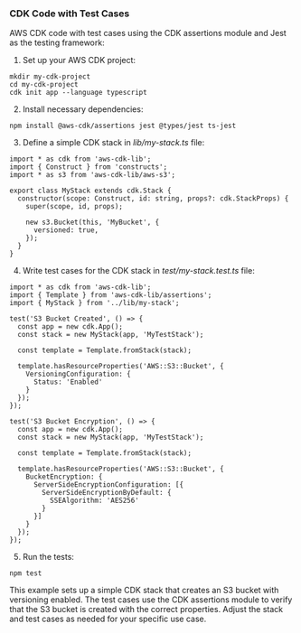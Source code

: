 ### CDK Code with Test Cases
AWS CDK code with test cases using the CDK assertions module and Jest as the testing framework:

1) Set up your AWS CDK project:
   
```
mkdir my-cdk-project
cd my-cdk-project
cdk init app --language typescript
```
2) Install necessary dependencies:
```
npm install @aws-cdk/assertions jest @types/jest ts-jest
```
3) Define a simple CDK stack in *lib/my-stack.ts* file:
```
import * as cdk from 'aws-cdk-lib';
import { Construct } from 'constructs';
import * as s3 from 'aws-cdk-lib/aws-s3';

export class MyStack extends cdk.Stack {
  constructor(scope: Construct, id: string, props?: cdk.StackProps) {
    super(scope, id, props);

    new s3.Bucket(this, 'MyBucket', {
      versioned: true,
    });
  }
}
```

4) Write test cases for the CDK stack in *test/my-stack.test.ts* file:

```
import * as cdk from 'aws-cdk-lib';
import { Template } from 'aws-cdk-lib/assertions';
import { MyStack } from '../lib/my-stack';

test('S3 Bucket Created', () => {
  const app = new cdk.App();
  const stack = new MyStack(app, 'MyTestStack');

  const template = Template.fromStack(stack);

  template.hasResourceProperties('AWS::S3::Bucket', {
    VersioningConfiguration: {
      Status: 'Enabled'
    }
  });
});

test('S3 Bucket Encryption', () => {
  const app = new cdk.App();
  const stack = new MyStack(app, 'MyTestStack');

  const template = Template.fromStack(stack);

  template.hasResourceProperties('AWS::S3::Bucket', {
    BucketEncryption: {
      ServerSideEncryptionConfiguration: [{
        ServerSideEncryptionByDefault: {
          SSEAlgorithm: 'AES256'
        }
      }]
    }
  });
});
```

5) Run the tests:
```
npm test
```

This example sets up a simple CDK stack that creates an S3 bucket with versioning enabled. The test cases use the CDK assertions module to verify that the S3 bucket is created with the correct properties. Adjust the stack and test cases as needed for your specific use case.